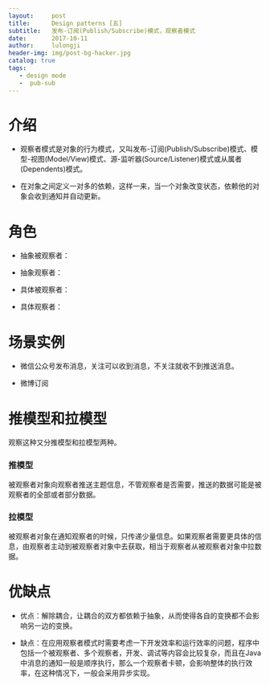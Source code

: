 ```yaml
---
layout:     post
title:      Design patterns [五]
subtitle:   发布-订阅(Publish/Subscribe)模式，观察者模式
date:       2017-10-11
author:     lulongji
header-img: img/post-bg-hacker.jpg
catalog: true
tags:
   - design mode
   -  pub-sub
---
```


# 介绍
- 观察者模式是对象的行为模式，又叫发布-订阅(Publish/Subscribe)模式、模型-视图(Model/View)模式、源-监听器(Source/Listener)模式或从属者(Dependents)模式。

- 在对象之间定义一对多的依赖，这样一来，当一个对象改变状态，依赖他的对象会收到通知并自动更新。

# 角色

- 抽象被观察者：

- 抽象观察者：

- 具体被观察者：

- 具体观察者：

# 场景实例

- 微信公众号发布消息，关注可以收到消息，不关注就收不到推送消息。

- 微博订阅


# 推模型和拉模型

观察这种又分推模型和拉模型两种。

### 推模型
被观察者对象向观察者推送主题信息，不管观察者是否需要，推送的数据可能是被观察者的全部或者部分数据。

### 拉模型
被观察者对象在通知观察者的时候，只传递少量信息。如果观察者需要更具体的信息，由观察者主动到被观察者对象中去获取，相当于观察者从被观察者对象中拉数据。

# 优缺点

- 优点：解除耦合，让耦合的双方都依赖于抽象，从而使得各自的变换都不会影响另一边的变换。

- 缺点：在应用观察者模式时需要考虑一下开发效率和运行效率的问题，程序中包括一个被观察者、多个观察者，开发、调试等内容会比较复杂，而且在Java中消息的通知一般是顺序执行，那么一个观察者卡顿，会影响整体的执行效率，在这种情况下，一般会采用异步实现。